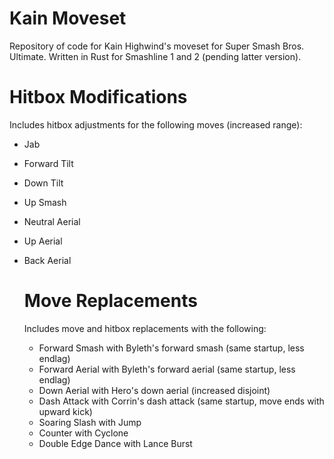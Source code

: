 # Kain Moveset
Repository of code for Kain Highwind's moveset for Super Smash Bros. Ultimate. Written in Rust for Smashline 1 and 2 (pending latter version).

# Hitbox Modifications
Includes hitbox adjustments for the following moves (increased range):
* Jab
* Forward Tilt
* Down Tilt
* Up Smash
* Neutral Aerial
* Up Aerial
* Back Aerial

  # Move Replacements
  Includes move and hitbox replacements with the following:
  * Forward Smash with Byleth's forward smash (same startup, less endlag)
  * Forward Aerial with Byleth's forward aerial (same startup, less endlag)
  * Down Aerial with Hero's down aerial (increased disjoint)
  * Dash Attack with Corrin's dash attack (same startup, move ends with upward kick)
  * Soaring Slash with Jump
  * Counter with Cyclone
  * Double Edge Dance with Lance Burst
